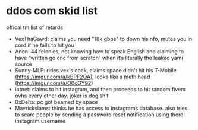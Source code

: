 # ddos com skid list
offical tm list of retards

- VexThaGawd: claims you need "18k gbps" to down his nfo, mutes you in cord if he fails to hit you
- Anon: 44 felonies, not knowing how to speak English and claiming to have “written go cnc from scratch” when it’s literally the leaked yami source
- Sunny-MLP: rides vex's cock, claims space didn't hit his T-Mobile (https://imgur.com/a/kBPF2QA), looks like a meth head (https://imgur.com/a/O0cGY92)
- iotnet: claims to hit instagram, and then proceeds to hit random fivem ovhs every other day. joker is dog shit
- 0xDelta: pc got beamed by space
- Mavrickslams: thinks he has access to instagrams database. also tries to scare people by sending a password reset notification using there instagram username
